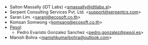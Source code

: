 - Salton Massally (iDT Labs) \<<smassally@idtlabs.sl>\>
- Serpent Consulting Services Pvt. Ltd. \<<support@serpentcs.com>\>
- Saran Lim. \<<saranl@ecosoft.co.th>\>
- Komsan Somwong \<<komsans@ecosoft.co.th>\>
- [Pesol](https://www.pesol.es):
  - Pedro Evaristo Gonzalez Sanchez \<<pedro.gonzalez@pesol.es>\>
- Manish Bohra \<<manishkumarbohra@outlook.com>\>
